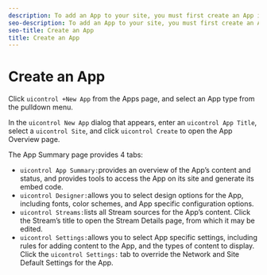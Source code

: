 ```yaml
---
description: To add an App to your site, you must first create an App in Livefyre Studio.
seo-description: To add an App to your site, you must first create an App in Livefyre Studio.
seo-title: Create an App
title: Create an App
---
```


# Create an App

Click `uicontrol +New App` from the Apps page, and select an App type from the pulldown menu.

In the `uicontrol New App` dialog that appears, enter an `uicontrol App Title`, select a `uicontrol Site`, and click `uicontrol Create` to open the App Overview page.

The App Summary page provides 4 tabs:

* `uicontrol App Summary:`provides an overview of the App’s content and status, and provides tools to access the App on its site and generate its embed code.
* `uicontrol Designer:`allows you to select design options for the App, including fonts, color schemes, and App specific configuration options.
* `uicontrol Streams:`lists all Stream sources for the App’s content. Click the Stream’s title to open the Stream Details page, from which it may be edited.
* `uicontrol Settings:`allows you to select App specific settings, including rules for adding content to the App, and the types of content to display. Click the `uicontrol Settings:` tab to override the Network and Site Default Settings for the App.
